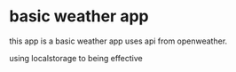 # basic weather app
this app is a basic weather app uses api from openweather.

using localstorage to being effective


